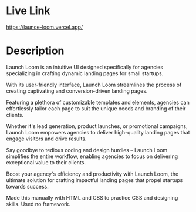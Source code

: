 # Live Link 

https://launce-loom.vercel.app/

# Description 

Launch Loom is an intuitive UI designed specifically for agencies specializing in crafting dynamic landing pages for small startups.

With its user-friendly interface, Launch Loom streamlines the process of creating captivating and conversion-driven landing pages.

Featuring a plethora of customizable templates and elements, agencies can effortlessly tailor each page to suit the unique needs and branding of their clients.

Whether it's lead generation, product launches, or promotional campaigns, Launch Loom empowers agencies to deliver high-quality landing pages that engage visitors and drive results.

Say goodbye to tedious coding and design hurdles – Launch Loom simplifies the entire workflow, enabling agencies to focus on delivering exceptional value to their clients.

Boost your agency's efficiency and productivity with Launch Loom, the ultimate solution for crafting impactful landing pages that propel startups towards success.

Made this manually with HTML and CSS to practice CSS and designing skills. Used no framework.
